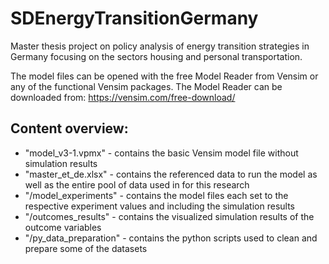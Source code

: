# SDEnergyTransitionGermany
Master thesis project on policy analysis of energy transition strategies in Germany focusing on the sectors housing and personal transportation.

The model files can be opened with the free Model Reader from Vensim or any of the functional Vensim packages. The Model Reader can be downloaded from: https://vensim.com/free-download/

## Content overview:
- "model_v3-1.vpmx" - contains the basic Vensim model file without simulation results
- "master_et_de.xlsx" - contains the referenced data to run the model as well as the entire pool of data used in for this research
- "/model_experiments" - contains the model files each set to the respective experiment values and including the simulation results
- "/outcomes_results" - contains the visualized simulation results of the outcome variables
- "/py_data_preparation" - contains the python scripts used to clean and prepare some of the datasets
